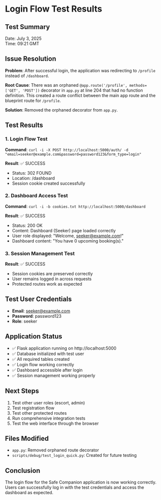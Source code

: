 # Login Flow Test Results

## Test Summary
Date: July 3, 2025  
Time: 09:21 GMT

## Issue Resolution
**Problem**: After successful login, the application was redirecting to `/profile` instead of `/dashboard`.

**Root Cause**: There was an orphaned `@app.route('/profile', methods=['GET', 'POST'])` decorator in `app.py` at line 204 that had no function definition. This created a route conflict between the main app route and the blueprint route for `/profile`.

**Solution**: Removed the orphaned decorator from `app.py`.

## Test Results

### 1. Login Flow Test
**Command**: `curl -i -X POST http://localhost:5000/auth/ -d "email=seeker@example.com&password=password123&form_type=login"`

**Result**: ✅ SUCCESS
- Status: 302 FOUND
- Location: /dashboard
- Session cookie created successfully

### 2. Dashboard Access Test
**Command**: `curl -i -b cookies.txt http://localhost:5000/dashboard`

**Result**: ✅ SUCCESS
- Status: 200 OK
- Content: Dashboard (Seeker) page loaded correctly
- User role displayed: "Welcome, seeker@example.com!"
- Dashboard content: "You have 0 upcoming booking(s)."

### 3. Session Management Test
**Result**: ✅ SUCCESS
- Session cookies are preserved correctly
- User remains logged in across requests
- Protected routes work as expected

## Test User Credentials
- **Email**: seeker@example.com
- **Password**: password123
- **Role**: seeker

## Application Status
- ✅ Flask application running on http://localhost:5000
- ✅ Database initialized with test user
- ✅ All required tables created
- ✅ Login flow working correctly
- ✅ Dashboard accessible after login
- ✅ Session management working properly

## Next Steps
1. Test other user roles (escort, admin)
2. Test registration flow
3. Test other protected routes
4. Run comprehensive integration tests
5. Test the web interface through the browser

## Files Modified
- `app.py`: Removed orphaned route decorator
- `scripts/debug/test_login_quick.py`: Created for future testing

## Conclusion
The login flow for the Safe Companion application is now working correctly. Users can successfully log in with the test credentials and access the dashboard as expected.
